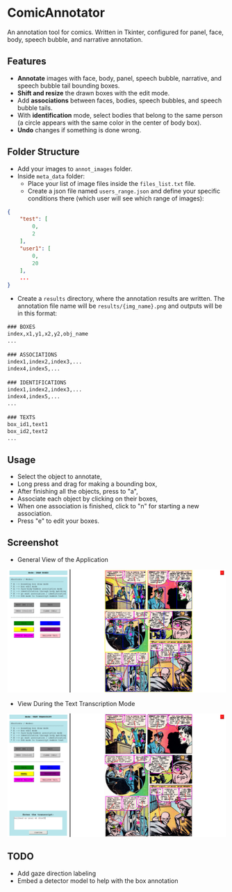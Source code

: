 # ComicAnnotator

An annotation tool for comics. Written in Tkinter, configured for panel, face, body, speech bubble, and narrative annotation.

## Features

- **Annotate** images with face, body, panel, speech bubble, narrative, and speech bubble tail bounding boxes.
- **Shift and resize** the drawn boxes with the edit mode.
- Add **associations** between faces, bodies, speech bubbles, and speech bubble tails.
- With **identification** mode, select bodies that belong to the same person (a circle appears with the same color in the center of body box).
- **Undo** changes if something is done wrong.

## Folder Structure

- Add your images to `annot_images` folder.
- Inside `meta_data` folder:
    - Place your list of image files inside the `files_list.txt` file.
    - Create a json file named `users_range.json` and define your specific conditions there (which user will see which range of images):

```json
{
    "test": [
        0,
        2
    ],
    "user1": [
        0,
        20
    ],
    ...
}
```

-   Create a `results` directory, where the annotation results are written. The annotation file name will be `results/{img_name}.png` and outputs will be in this format:

```
### BOXES
index,x1,y1,x2,y2,obj_name
...

### ASSOCIATIONS
index1,index2,index3,...
index4,index5,...

### IDENTIFICATIONS
index1,index2,index3,...
index4,index5,...
...

### TEXTS
box_id1,text1
box_id2,text2
...
```

## Usage

- Select the object to annotate,
- Long press and drag for making a bounding box,
- After finishing all the objects, press to "a",
- Associate each object by clicking on their boxes,
- When one association is finished, click to "n" for starting a new association.
- Press "e" to edit your boxes.

## Screenshot

- General View of the Application

![Screenshot](assets/screenshot.png)

- View During the Text Transcription Mode

![Text Transcript Screenshot](assets/text_screenshot.png)

## TODO

- Add gaze direction labeling
- Embed a detector model to help with the box annotation